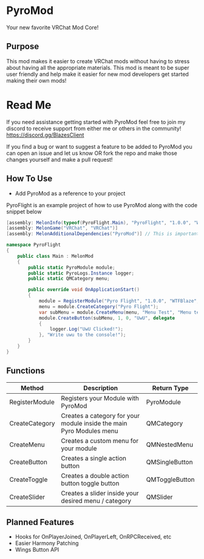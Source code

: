 # PyroMod
Your new favorite VRChat Mod Core!

## Purpose
This mod makes it easier to create VRChat mods without having to stress about having all the appropriate materials. This mod is meant to be super user friendly and help make it easier for new mod developers get started making their own mods!

# Read Me
If you need assistance getting started with PyroMod feel free to join my discord to receive support from either me or others in the community!
https://discord.gg/BlazesClient

If you find a bug or want to suggest a feature to be added to PyroMod you can open an issue and let us know OR fork the repo and make those changes yourself and make a pull request!

## How To Use

- Add PyroMod as a reference to your project

PyroFlight is an example project of how to use PyroMod along with the code snippet below

```cs
[assembly: MelonInfo(typeof(PyroFlight.Main), "PyroFlight", "1.0.0", "WTFBlaze")]
[assembly: MelonGame("VRChat", "VRChat")]
[assembly: MelonAdditionalDependencies("PyroMod")] // This is important to tell MelonLoader that PyroMod is an ABSOLUTELY MUST HAVE for your mod to run

namespace PyroFlight
{
    public class Main : MelonMod
    {
        public static PyroModule module;
        public static PyroLogs.Instance logger;
        public static QMCategory menu;

        public override void OnApplicationStart()
        {
            module = RegisterModule("Pyro Flight", "1.0.0", "WTFBlaze", "https://github.com/WTFBlaze/PyroFlight");
            menu = module.CreateCategory("Pyro Flight");
            var subMenu = module.CreateMenu(menu, "Menu Test", "Menu test lol", "Menu Test");
            module.CreateButton(subMenu, 1, 0, "UwU", delegate
            {
                logger.Log("UwU Clicked!");
            }, "Write uwu to the console!");
        }
    }
}
```

## Functions
| Method  | Description | Return Type |
| ------------- | ------------- | ------------- |
| RegisterModule  | Registers your Module with PyroMod  | PyroModule |
| CreateCategory | Creates a category for your module inside the main Pyro Modules menu  | QMCategory |
| CreateMenu | Creates a custom menu for your module | QMNestedMenu |
| CreateButton | Creates a single action button | QMSingleButton |
| CreateToggle | Creates a double action button toggle button | QMToggleButton |
| CreateSlider | Creates a slider inside your desired menu / category | QMSlider

## Planned Features
- Hooks for OnPlayerJoined, OnPlayerLeft, OnRPCReceived, etc
- Easier Harmony Patching
- Wings Button API
